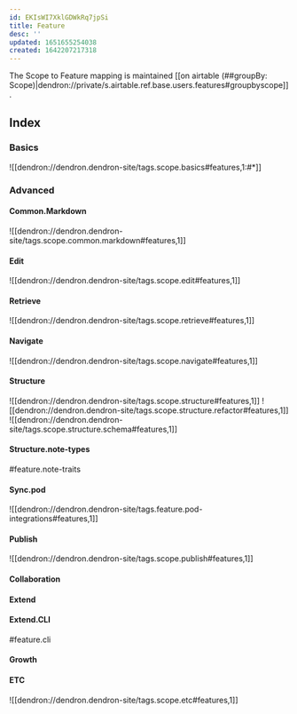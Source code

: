 ```yaml
---
id: EKIsWI7XklGDWkRq7jpSi
title: Feature
desc: ''
updated: 1651655254038
created: 1642207217318
---
```


The Scope to Feature mapping is maintained [[on airtable (##groupBy: Scope)|dendron://private/s.airtable.ref.base.users.features#groupbyscope]].
## Index

### Basics

![[dendron://dendron.dendron-site/tags.scope.basics#features,1:#*]]

### Advanced

#### Common.Markdown

![[dendron://dendron.dendron-site/tags.scope.common.markdown#features,1]]

#### Edit

![[dendron://dendron.dendron-site/tags.scope.edit#features,1]]

#### Retrieve

![[dendron://dendron.dendron-site/tags.scope.retrieve#features,1]]

#### Navigate

![[dendron://dendron.dendron-site/tags.scope.navigate#features,1]]
#### Structure

![[dendron://dendron.dendron-site/tags.scope.structure#features,1]]
![[dendron://dendron.dendron-site/tags.scope.structure.refactor#features,1]]
![[dendron://dendron.dendron-site/tags.scope.structure.schema#features,1]]

#### Structure.note-types

#feature.note-traits

#### Sync.pod

![[dendron://dendron.dendron-site/tags.feature.pod-integrations#features,1]]

#### Publish

![[dendron://dendron.dendron-site/tags.scope.publish#features,1]]
  
#### Collaboration

#### Extend

#### Extend.CLI

#feature.cli

#### Growth

#### ETC

![[dendron://dendron.dendron-site/tags.scope.etc#features,1]]

